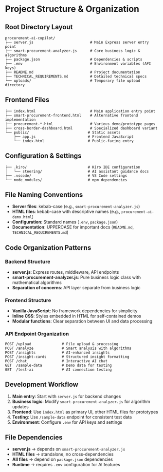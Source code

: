 # Project Structure & Organization

## Root Directory Layout
```
procurement-ai-copilot/
├── server.js                          # Main Express server entry point
├── smart-procurement-analyzer.js      # Core business logic & algorithms
├── package.json                       # Dependencies & scripts
├── .env                               # Environment variables (API keys)
├── README.md                          # Project documentation
├── TECHNICAL_REQUIREMENTS.md          # Detailed technical specs
└── uploads/                           # Temporary file upload directory
```

## Frontend Files
```
├── index.html                         # Main application entry point
├── smart-procurement-frontend.html    # Alternative frontend implementation
├── procurement-*.html                 # Various demo/prototype pages
├── cross-border-dashboard.html        # Specialized dashboard variant
└── public/                           # Static assets
    ├── app.js                        # Frontend JavaScript
    └── index.html                    # Public-facing entry
```

## Configuration & Settings
```
├── .kiro/                            # Kiro IDE configuration
│   └── steering/                     # AI assistant guidance docs
├── .vscode/                          # VS Code settings
└── node_modules/                     # npm dependencies
```

## File Naming Conventions
- **Server files**: kebab-case (e.g., `smart-procurement-analyzer.js`)
- **HTML files**: kebab-case with descriptive names (e.g., `procurement-ai-demo.html`)
- **Configuration**: Standard names (`.env`, `package.json`)
- **Documentation**: UPPERCASE for important docs (`README.md`, `TECHNICAL_REQUIREMENTS.md`)

## Code Organization Patterns

### Backend Structure
- **server.js**: Express routes, middleware, API endpoints
- **smart-procurement-analyzer.js**: Pure business logic class with mathematical algorithms
- **Separation of concerns**: API layer separate from business logic

### Frontend Structure
- **Vanilla JavaScript**: No framework dependencies for simplicity
- **Inline CSS**: Styles embedded in HTML for self-contained demos
- **Modular functions**: Clear separation between UI and data processing

### API Endpoint Organization
```
POST /upload              # File upload & processing
POST /analyze             # Smart analysis with algorithms
POST /insights            # AI-enhanced insights
POST /insight-cards       # Structured insight formatting
POST /chat                # Interactive AI chat
GET  /sample-data         # Demo data for testing
GET  /test-ai             # AI connection testing
```

## Development Workflow
1. **Main entry**: Start with `server.js` for backend changes
2. **Business logic**: Modify `smart-procurement-analyzer.js` for algorithm updates
3. **Frontend**: Use `index.html` as primary UI, other HTML files for prototypes
4. **Testing**: Use `/sample-data` endpoint for consistent test data
5. **Environment**: Configure `.env` for API keys and settings

## File Dependencies
- **server.js** → depends on `smart-procurement-analyzer.js`
- **HTML files** → standalone, no cross-dependencies
- **All files** → depend on `package.json` dependencies
- **Runtime** → requires `.env` configuration for AI features
